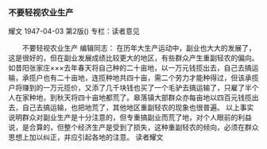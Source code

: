 ### 不要轻视农业生产
耀文
1947-04-03
第2版()
专栏：读者意见

　　不要轻视农业生产
    编辑同志：
    在历年大生产运动中，副业也大大的发展了，这是很好的，但在副业发展成绩比较更大的地区，有些群众产生重副轻农的偏向。如昔阳张家庄×××去年春天将自己种的二十亩地，以一万元钱揽出去，自己去搞运输，承揽户也有二十亩地，连揽种地共四十亩，需二个劳力才能种得过，但该承揽户将赚到的一万元揽价，又添了几千块钱也买了一个毛驴去搞运输了，只雇了半个人在家种地，到秋天将四十亩地都荒了。皋落镇大部群众亦每亩地以四百元钱揽出去，自己去搞运输，也把地荒了，其他地区重副轻农的现象也很普遍。
    以上事实说明群众对副业生产是十分注意的，但专重搞副业而荒了地，对个人眼前的利益说，是合算的，但整个经济生产是受到了损失，这种重副轻农的倾向，必须在群众思想上加以纠正，并应引起各地的注意。  读者耀文
